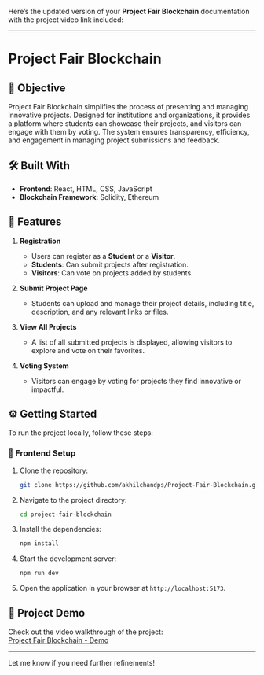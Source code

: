 Here’s the updated version of your **Project Fair Blockchain** documentation with the project video link included:

---

# Project Fair Blockchain  

## 🎯 Objective  
Project Fair Blockchain simplifies the process of presenting and managing innovative projects. Designed for institutions and organizations, it provides a platform where students can showcase their projects, and visitors can engage with them by voting. The system ensures transparency, efficiency, and engagement in managing project submissions and feedback.  

## 🛠️ Built With  
- **Frontend**: React, HTML, CSS, JavaScript  
- **Blockchain Framework**: Solidity, Ethereum  

## 📂 Features  
1. **Registration**  
   - Users can register as a **Student** or a **Visitor**.  
   - **Students**: Can submit projects after registration.  
   - **Visitors**: Can vote on projects added by students.  

2. **Submit Project Page**  
   - Students can upload and manage their project details, including title, description, and any relevant links or files.  

3. **View All Projects**  
   - A list of all submitted projects is displayed, allowing visitors to explore and vote on their favorites.  

4. **Voting System**  
   - Visitors can engage by voting for projects they find innovative or impactful.  

## ⚙️ Getting Started  
To run the project locally, follow these steps:  

### 🚀 Frontend Setup  
1. Clone the repository:  
   ```bash  
   git clone https://github.com/akhilchandps/Project-Fair-Blockchain.git  
   ```  
2. Navigate to the project directory:  
   ```bash  
   cd project-fair-blockchain  
   ```  
3. Install the dependencies:  
   ```bash  
   npm install  
   ```  
4. Start the development server:  
   ```bash  
   npm run dev  
   ```  
5. Open the application in your browser at `http://localhost:5173`.  

## 🎥 Project Demo  
Check out the video walkthrough of the project:  
[Project Fair Blockchain - Demo](https://youtu.be/cRBCOjka394)  

---  

Let me know if you need further refinements!
